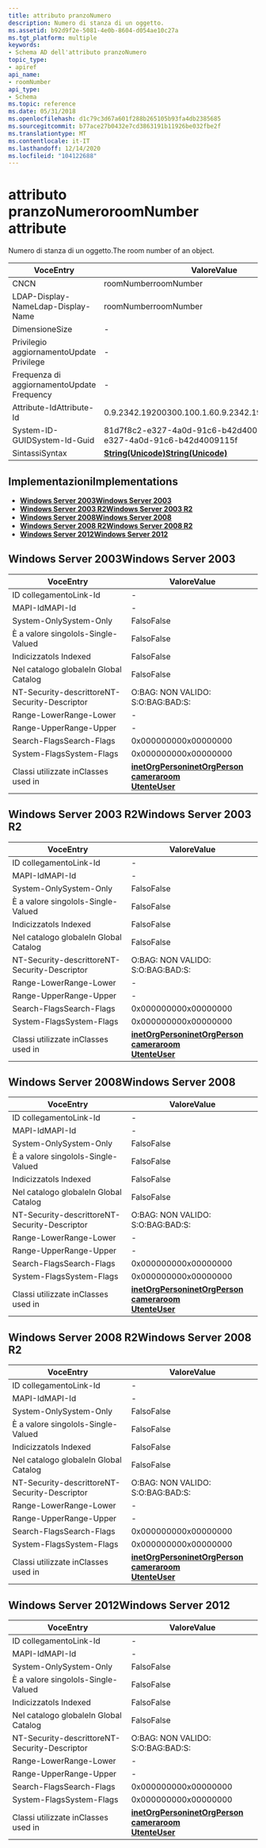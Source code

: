 ```yaml
---
title: attributo pranzoNumero
description: Numero di stanza di un oggetto.
ms.assetid: b92d9f2e-5081-4e0b-8604-d054ae10c27a
ms.tgt_platform: multiple
keywords:
- Schema AD dell'attributo pranzoNumero
topic_type:
- apiref
api_name:
- roomNumber
api_type:
- Schema
ms.topic: reference
ms.date: 05/31/2018
ms.openlocfilehash: d1c79c3d67a601f288b265105b93fa4db2385685
ms.sourcegitcommit: b77ace27b0432e7cd3863191b11926be032fbe2f
ms.translationtype: MT
ms.contentlocale: it-IT
ms.lasthandoff: 12/14/2020
ms.locfileid: "104122688"
---
```

# <a name="roomnumber-attribute"></a><span data-ttu-id="f44a5-104">attributo pranzoNumero</span><span class="sxs-lookup"><span data-stu-id="f44a5-104">roomNumber attribute</span></span>

<span data-ttu-id="f44a5-105">Numero di stanza di un oggetto.</span><span class="sxs-lookup"><span data-stu-id="f44a5-105">The room number of an object.</span></span>



| <span data-ttu-id="f44a5-106">Voce</span><span class="sxs-lookup"><span data-stu-id="f44a5-106">Entry</span></span> | <span data-ttu-id="f44a5-107">Valore</span><span class="sxs-lookup"><span data-stu-id="f44a5-107">Value</span></span> |
|-------------------|---------------------------------------------|
| <span data-ttu-id="f44a5-108">CN</span><span class="sxs-lookup"><span data-stu-id="f44a5-108">CN</span></span>                | <span data-ttu-id="f44a5-109">roomNumber</span><span class="sxs-lookup"><span data-stu-id="f44a5-109">roomNumber</span></span>                                  |
| <span data-ttu-id="f44a5-110">LDAP-Display-Name</span><span class="sxs-lookup"><span data-stu-id="f44a5-110">Ldap-Display-Name</span></span> | <span data-ttu-id="f44a5-111">roomNumber</span><span class="sxs-lookup"><span data-stu-id="f44a5-111">roomNumber</span></span>                                  |
| <span data-ttu-id="f44a5-112">Dimensione</span><span class="sxs-lookup"><span data-stu-id="f44a5-112">Size</span></span>              | \-                                          |
| <span data-ttu-id="f44a5-113">Privilegio aggiornamento</span><span class="sxs-lookup"><span data-stu-id="f44a5-113">Update Privilege</span></span>  | \-                                          |
| <span data-ttu-id="f44a5-114">Frequenza di aggiornamento</span><span class="sxs-lookup"><span data-stu-id="f44a5-114">Update Frequency</span></span>  | \-                                          |
| <span data-ttu-id="f44a5-115">Attribute-Id</span><span class="sxs-lookup"><span data-stu-id="f44a5-115">Attribute-Id</span></span>      | <span data-ttu-id="f44a5-116">0.9.2342.19200300.100.1.6</span><span class="sxs-lookup"><span data-stu-id="f44a5-116">0.9.2342.19200300.100.1.6</span></span>                   |
| <span data-ttu-id="f44a5-117">System-ID-GUID</span><span class="sxs-lookup"><span data-stu-id="f44a5-117">System-Id-Guid</span></span>    | <span data-ttu-id="f44a5-118">81d7f8c2-e327-4a0d-91c6-b42d4009115f</span><span class="sxs-lookup"><span data-stu-id="f44a5-118">81d7f8c2-e327-4a0d-91c6-b42d4009115f</span></span>        |
| <span data-ttu-id="f44a5-119">Sintassi</span><span class="sxs-lookup"><span data-stu-id="f44a5-119">Syntax</span></span>            | [<span data-ttu-id="f44a5-120">**String(Unicode)**</span><span class="sxs-lookup"><span data-stu-id="f44a5-120">**String(Unicode)**</span></span>](s-string-unicode.md) |



## <a name="implementations"></a><span data-ttu-id="f44a5-121">Implementazioni</span><span class="sxs-lookup"><span data-stu-id="f44a5-121">Implementations</span></span>

-   [<span data-ttu-id="f44a5-122">**Windows Server 2003**</span><span class="sxs-lookup"><span data-stu-id="f44a5-122">**Windows Server 2003**</span></span>](#windows-server-2003)
-   [<span data-ttu-id="f44a5-123">**Windows Server 2003 R2**</span><span class="sxs-lookup"><span data-stu-id="f44a5-123">**Windows Server 2003 R2**</span></span>](#windows-server-2003-r2)
-   [<span data-ttu-id="f44a5-124">**Windows Server 2008**</span><span class="sxs-lookup"><span data-stu-id="f44a5-124">**Windows Server 2008**</span></span>](#windows-server-2008)
-   [<span data-ttu-id="f44a5-125">**Windows Server 2008 R2**</span><span class="sxs-lookup"><span data-stu-id="f44a5-125">**Windows Server 2008 R2**</span></span>](#windows-server-2008-r2)
-   [<span data-ttu-id="f44a5-126">**Windows Server 2012**</span><span class="sxs-lookup"><span data-stu-id="f44a5-126">**Windows Server 2012**</span></span>](#windows-server-2012)

## <a name="windows-server-2003"></a><span data-ttu-id="f44a5-127">Windows Server 2003</span><span class="sxs-lookup"><span data-stu-id="f44a5-127">Windows Server 2003</span></span>



| <span data-ttu-id="f44a5-128">Voce</span><span class="sxs-lookup"><span data-stu-id="f44a5-128">Entry</span></span> | <span data-ttu-id="f44a5-129">Valore</span><span class="sxs-lookup"><span data-stu-id="f44a5-129">Value</span></span> |
|------------------------|-------------------------------------------------------------------------------------------------------------------------|
| <span data-ttu-id="f44a5-130">ID collegamento</span><span class="sxs-lookup"><span data-stu-id="f44a5-130">Link-Id</span></span>                | \-                                                                                                                      |
| <span data-ttu-id="f44a5-131">MAPI-Id</span><span class="sxs-lookup"><span data-stu-id="f44a5-131">MAPI-Id</span></span>                | \-                                                                                                                      |
| <span data-ttu-id="f44a5-132">System-Only</span><span class="sxs-lookup"><span data-stu-id="f44a5-132">System-Only</span></span>            | <span data-ttu-id="f44a5-133">Falso</span><span class="sxs-lookup"><span data-stu-id="f44a5-133">False</span></span>                                                                                                                   |
| <span data-ttu-id="f44a5-134">È a valore singolo</span><span class="sxs-lookup"><span data-stu-id="f44a5-134">Is-Single-Valued</span></span>       | <span data-ttu-id="f44a5-135">Falso</span><span class="sxs-lookup"><span data-stu-id="f44a5-135">False</span></span>                                                                                                                   |
| <span data-ttu-id="f44a5-136">Indicizzato</span><span class="sxs-lookup"><span data-stu-id="f44a5-136">Is Indexed</span></span>             | <span data-ttu-id="f44a5-137">Falso</span><span class="sxs-lookup"><span data-stu-id="f44a5-137">False</span></span>                                                                                                                   |
| <span data-ttu-id="f44a5-138">Nel catalogo globale</span><span class="sxs-lookup"><span data-stu-id="f44a5-138">In Global Catalog</span></span>      | <span data-ttu-id="f44a5-139">Falso</span><span class="sxs-lookup"><span data-stu-id="f44a5-139">False</span></span>                                                                                                                   |
| <span data-ttu-id="f44a5-140">NT-Security-descrittore</span><span class="sxs-lookup"><span data-stu-id="f44a5-140">NT-Security-Descriptor</span></span> | <span data-ttu-id="f44a5-141">O:BAG: NON VALIDO: S:</span><span class="sxs-lookup"><span data-stu-id="f44a5-141">O:BAG:BAD:S:</span></span>                                                                                                            |
| <span data-ttu-id="f44a5-142">Range-Lower</span><span class="sxs-lookup"><span data-stu-id="f44a5-142">Range-Lower</span></span>            | \-                                                                                                                      |
| <span data-ttu-id="f44a5-143">Range-Upper</span><span class="sxs-lookup"><span data-stu-id="f44a5-143">Range-Upper</span></span>            | \-                                                                                                                      |
| <span data-ttu-id="f44a5-144">Search-Flags</span><span class="sxs-lookup"><span data-stu-id="f44a5-144">Search-Flags</span></span>           | <span data-ttu-id="f44a5-145">0x00000000</span><span class="sxs-lookup"><span data-stu-id="f44a5-145">0x00000000</span></span>                                                                                                              |
| <span data-ttu-id="f44a5-146">System-Flags</span><span class="sxs-lookup"><span data-stu-id="f44a5-146">System-Flags</span></span>           | <span data-ttu-id="f44a5-147">0x00000000</span><span class="sxs-lookup"><span data-stu-id="f44a5-147">0x00000000</span></span>                                                                                                              |
| <span data-ttu-id="f44a5-148">Classi utilizzate in</span><span class="sxs-lookup"><span data-stu-id="f44a5-148">Classes used in</span></span>        | [<span data-ttu-id="f44a5-149">**inetOrgPerson**</span><span class="sxs-lookup"><span data-stu-id="f44a5-149">**inetOrgPerson**</span></span>](c-inetorgperson.md)<br/> [<span data-ttu-id="f44a5-150">**camera**</span><span class="sxs-lookup"><span data-stu-id="f44a5-150">**room**</span></span>](c-room.md)<br/> [<span data-ttu-id="f44a5-151">**Utente**</span><span class="sxs-lookup"><span data-stu-id="f44a5-151">**User**</span></span>](c-user.md)<br/> |



## <a name="windows-server-2003-r2"></a><span data-ttu-id="f44a5-152">Windows Server 2003 R2</span><span class="sxs-lookup"><span data-stu-id="f44a5-152">Windows Server 2003 R2</span></span>



| <span data-ttu-id="f44a5-153">Voce</span><span class="sxs-lookup"><span data-stu-id="f44a5-153">Entry</span></span> | <span data-ttu-id="f44a5-154">Valore</span><span class="sxs-lookup"><span data-stu-id="f44a5-154">Value</span></span> |
|------------------------|-------------------------------------------------------------------------------------------------------------------------|
| <span data-ttu-id="f44a5-155">ID collegamento</span><span class="sxs-lookup"><span data-stu-id="f44a5-155">Link-Id</span></span>                | \-                                                                                                                      |
| <span data-ttu-id="f44a5-156">MAPI-Id</span><span class="sxs-lookup"><span data-stu-id="f44a5-156">MAPI-Id</span></span>                | \-                                                                                                                      |
| <span data-ttu-id="f44a5-157">System-Only</span><span class="sxs-lookup"><span data-stu-id="f44a5-157">System-Only</span></span>            | <span data-ttu-id="f44a5-158">Falso</span><span class="sxs-lookup"><span data-stu-id="f44a5-158">False</span></span>                                                                                                                   |
| <span data-ttu-id="f44a5-159">È a valore singolo</span><span class="sxs-lookup"><span data-stu-id="f44a5-159">Is-Single-Valued</span></span>       | <span data-ttu-id="f44a5-160">Falso</span><span class="sxs-lookup"><span data-stu-id="f44a5-160">False</span></span>                                                                                                                   |
| <span data-ttu-id="f44a5-161">Indicizzato</span><span class="sxs-lookup"><span data-stu-id="f44a5-161">Is Indexed</span></span>             | <span data-ttu-id="f44a5-162">Falso</span><span class="sxs-lookup"><span data-stu-id="f44a5-162">False</span></span>                                                                                                                   |
| <span data-ttu-id="f44a5-163">Nel catalogo globale</span><span class="sxs-lookup"><span data-stu-id="f44a5-163">In Global Catalog</span></span>      | <span data-ttu-id="f44a5-164">Falso</span><span class="sxs-lookup"><span data-stu-id="f44a5-164">False</span></span>                                                                                                                   |
| <span data-ttu-id="f44a5-165">NT-Security-descrittore</span><span class="sxs-lookup"><span data-stu-id="f44a5-165">NT-Security-Descriptor</span></span> | <span data-ttu-id="f44a5-166">O:BAG: NON VALIDO: S:</span><span class="sxs-lookup"><span data-stu-id="f44a5-166">O:BAG:BAD:S:</span></span>                                                                                                            |
| <span data-ttu-id="f44a5-167">Range-Lower</span><span class="sxs-lookup"><span data-stu-id="f44a5-167">Range-Lower</span></span>            | \-                                                                                                                      |
| <span data-ttu-id="f44a5-168">Range-Upper</span><span class="sxs-lookup"><span data-stu-id="f44a5-168">Range-Upper</span></span>            | \-                                                                                                                      |
| <span data-ttu-id="f44a5-169">Search-Flags</span><span class="sxs-lookup"><span data-stu-id="f44a5-169">Search-Flags</span></span>           | <span data-ttu-id="f44a5-170">0x00000000</span><span class="sxs-lookup"><span data-stu-id="f44a5-170">0x00000000</span></span>                                                                                                              |
| <span data-ttu-id="f44a5-171">System-Flags</span><span class="sxs-lookup"><span data-stu-id="f44a5-171">System-Flags</span></span>           | <span data-ttu-id="f44a5-172">0x00000000</span><span class="sxs-lookup"><span data-stu-id="f44a5-172">0x00000000</span></span>                                                                                                              |
| <span data-ttu-id="f44a5-173">Classi utilizzate in</span><span class="sxs-lookup"><span data-stu-id="f44a5-173">Classes used in</span></span>        | [<span data-ttu-id="f44a5-174">**inetOrgPerson**</span><span class="sxs-lookup"><span data-stu-id="f44a5-174">**inetOrgPerson**</span></span>](c-inetorgperson.md)<br/> [<span data-ttu-id="f44a5-175">**camera**</span><span class="sxs-lookup"><span data-stu-id="f44a5-175">**room**</span></span>](c-room.md)<br/> [<span data-ttu-id="f44a5-176">**Utente**</span><span class="sxs-lookup"><span data-stu-id="f44a5-176">**User**</span></span>](c-user.md)<br/> |



## <a name="windows-server-2008"></a><span data-ttu-id="f44a5-177">Windows Server 2008</span><span class="sxs-lookup"><span data-stu-id="f44a5-177">Windows Server 2008</span></span>



| <span data-ttu-id="f44a5-178">Voce</span><span class="sxs-lookup"><span data-stu-id="f44a5-178">Entry</span></span> | <span data-ttu-id="f44a5-179">Valore</span><span class="sxs-lookup"><span data-stu-id="f44a5-179">Value</span></span> |
|------------------------|-------------------------------------------------------------------------------------------------------------------------|
| <span data-ttu-id="f44a5-180">ID collegamento</span><span class="sxs-lookup"><span data-stu-id="f44a5-180">Link-Id</span></span>                | \-                                                                                                                      |
| <span data-ttu-id="f44a5-181">MAPI-Id</span><span class="sxs-lookup"><span data-stu-id="f44a5-181">MAPI-Id</span></span>                | \-                                                                                                                      |
| <span data-ttu-id="f44a5-182">System-Only</span><span class="sxs-lookup"><span data-stu-id="f44a5-182">System-Only</span></span>            | <span data-ttu-id="f44a5-183">Falso</span><span class="sxs-lookup"><span data-stu-id="f44a5-183">False</span></span>                                                                                                                   |
| <span data-ttu-id="f44a5-184">È a valore singolo</span><span class="sxs-lookup"><span data-stu-id="f44a5-184">Is-Single-Valued</span></span>       | <span data-ttu-id="f44a5-185">Falso</span><span class="sxs-lookup"><span data-stu-id="f44a5-185">False</span></span>                                                                                                                   |
| <span data-ttu-id="f44a5-186">Indicizzato</span><span class="sxs-lookup"><span data-stu-id="f44a5-186">Is Indexed</span></span>             | <span data-ttu-id="f44a5-187">Falso</span><span class="sxs-lookup"><span data-stu-id="f44a5-187">False</span></span>                                                                                                                   |
| <span data-ttu-id="f44a5-188">Nel catalogo globale</span><span class="sxs-lookup"><span data-stu-id="f44a5-188">In Global Catalog</span></span>      | <span data-ttu-id="f44a5-189">Falso</span><span class="sxs-lookup"><span data-stu-id="f44a5-189">False</span></span>                                                                                                                   |
| <span data-ttu-id="f44a5-190">NT-Security-descrittore</span><span class="sxs-lookup"><span data-stu-id="f44a5-190">NT-Security-Descriptor</span></span> | <span data-ttu-id="f44a5-191">O:BAG: NON VALIDO: S:</span><span class="sxs-lookup"><span data-stu-id="f44a5-191">O:BAG:BAD:S:</span></span>                                                                                                            |
| <span data-ttu-id="f44a5-192">Range-Lower</span><span class="sxs-lookup"><span data-stu-id="f44a5-192">Range-Lower</span></span>            | \-                                                                                                                      |
| <span data-ttu-id="f44a5-193">Range-Upper</span><span class="sxs-lookup"><span data-stu-id="f44a5-193">Range-Upper</span></span>            | \-                                                                                                                      |
| <span data-ttu-id="f44a5-194">Search-Flags</span><span class="sxs-lookup"><span data-stu-id="f44a5-194">Search-Flags</span></span>           | <span data-ttu-id="f44a5-195">0x00000000</span><span class="sxs-lookup"><span data-stu-id="f44a5-195">0x00000000</span></span>                                                                                                              |
| <span data-ttu-id="f44a5-196">System-Flags</span><span class="sxs-lookup"><span data-stu-id="f44a5-196">System-Flags</span></span>           | <span data-ttu-id="f44a5-197">0x00000000</span><span class="sxs-lookup"><span data-stu-id="f44a5-197">0x00000000</span></span>                                                                                                              |
| <span data-ttu-id="f44a5-198">Classi utilizzate in</span><span class="sxs-lookup"><span data-stu-id="f44a5-198">Classes used in</span></span>        | [<span data-ttu-id="f44a5-199">**inetOrgPerson**</span><span class="sxs-lookup"><span data-stu-id="f44a5-199">**inetOrgPerson**</span></span>](c-inetorgperson.md)<br/> [<span data-ttu-id="f44a5-200">**camera**</span><span class="sxs-lookup"><span data-stu-id="f44a5-200">**room**</span></span>](c-room.md)<br/> [<span data-ttu-id="f44a5-201">**Utente**</span><span class="sxs-lookup"><span data-stu-id="f44a5-201">**User**</span></span>](c-user.md)<br/> |



## <a name="windows-server-2008-r2"></a><span data-ttu-id="f44a5-202">Windows Server 2008 R2</span><span class="sxs-lookup"><span data-stu-id="f44a5-202">Windows Server 2008 R2</span></span>



| <span data-ttu-id="f44a5-203">Voce</span><span class="sxs-lookup"><span data-stu-id="f44a5-203">Entry</span></span> | <span data-ttu-id="f44a5-204">Valore</span><span class="sxs-lookup"><span data-stu-id="f44a5-204">Value</span></span> |
|------------------------|-------------------------------------------------------------------------------------------------------------------------|
| <span data-ttu-id="f44a5-205">ID collegamento</span><span class="sxs-lookup"><span data-stu-id="f44a5-205">Link-Id</span></span>                | \-                                                                                                                      |
| <span data-ttu-id="f44a5-206">MAPI-Id</span><span class="sxs-lookup"><span data-stu-id="f44a5-206">MAPI-Id</span></span>                | \-                                                                                                                      |
| <span data-ttu-id="f44a5-207">System-Only</span><span class="sxs-lookup"><span data-stu-id="f44a5-207">System-Only</span></span>            | <span data-ttu-id="f44a5-208">Falso</span><span class="sxs-lookup"><span data-stu-id="f44a5-208">False</span></span>                                                                                                                   |
| <span data-ttu-id="f44a5-209">È a valore singolo</span><span class="sxs-lookup"><span data-stu-id="f44a5-209">Is-Single-Valued</span></span>       | <span data-ttu-id="f44a5-210">Falso</span><span class="sxs-lookup"><span data-stu-id="f44a5-210">False</span></span>                                                                                                                   |
| <span data-ttu-id="f44a5-211">Indicizzato</span><span class="sxs-lookup"><span data-stu-id="f44a5-211">Is Indexed</span></span>             | <span data-ttu-id="f44a5-212">Falso</span><span class="sxs-lookup"><span data-stu-id="f44a5-212">False</span></span>                                                                                                                   |
| <span data-ttu-id="f44a5-213">Nel catalogo globale</span><span class="sxs-lookup"><span data-stu-id="f44a5-213">In Global Catalog</span></span>      | <span data-ttu-id="f44a5-214">Falso</span><span class="sxs-lookup"><span data-stu-id="f44a5-214">False</span></span>                                                                                                                   |
| <span data-ttu-id="f44a5-215">NT-Security-descrittore</span><span class="sxs-lookup"><span data-stu-id="f44a5-215">NT-Security-Descriptor</span></span> | <span data-ttu-id="f44a5-216">O:BAG: NON VALIDO: S:</span><span class="sxs-lookup"><span data-stu-id="f44a5-216">O:BAG:BAD:S:</span></span>                                                                                                            |
| <span data-ttu-id="f44a5-217">Range-Lower</span><span class="sxs-lookup"><span data-stu-id="f44a5-217">Range-Lower</span></span>            | \-                                                                                                                      |
| <span data-ttu-id="f44a5-218">Range-Upper</span><span class="sxs-lookup"><span data-stu-id="f44a5-218">Range-Upper</span></span>            | \-                                                                                                                      |
| <span data-ttu-id="f44a5-219">Search-Flags</span><span class="sxs-lookup"><span data-stu-id="f44a5-219">Search-Flags</span></span>           | <span data-ttu-id="f44a5-220">0x00000000</span><span class="sxs-lookup"><span data-stu-id="f44a5-220">0x00000000</span></span>                                                                                                              |
| <span data-ttu-id="f44a5-221">System-Flags</span><span class="sxs-lookup"><span data-stu-id="f44a5-221">System-Flags</span></span>           | <span data-ttu-id="f44a5-222">0x00000000</span><span class="sxs-lookup"><span data-stu-id="f44a5-222">0x00000000</span></span>                                                                                                              |
| <span data-ttu-id="f44a5-223">Classi utilizzate in</span><span class="sxs-lookup"><span data-stu-id="f44a5-223">Classes used in</span></span>        | [<span data-ttu-id="f44a5-224">**inetOrgPerson**</span><span class="sxs-lookup"><span data-stu-id="f44a5-224">**inetOrgPerson**</span></span>](c-inetorgperson.md)<br/> [<span data-ttu-id="f44a5-225">**camera**</span><span class="sxs-lookup"><span data-stu-id="f44a5-225">**room**</span></span>](c-room.md)<br/> [<span data-ttu-id="f44a5-226">**Utente**</span><span class="sxs-lookup"><span data-stu-id="f44a5-226">**User**</span></span>](c-user.md)<br/> |



## <a name="windows-server-2012"></a><span data-ttu-id="f44a5-227">Windows Server 2012</span><span class="sxs-lookup"><span data-stu-id="f44a5-227">Windows Server 2012</span></span>



| <span data-ttu-id="f44a5-228">Voce</span><span class="sxs-lookup"><span data-stu-id="f44a5-228">Entry</span></span> | <span data-ttu-id="f44a5-229">Valore</span><span class="sxs-lookup"><span data-stu-id="f44a5-229">Value</span></span> |
|------------------------|-------------------------------------------------------------------------------------------------------------------------|
| <span data-ttu-id="f44a5-230">ID collegamento</span><span class="sxs-lookup"><span data-stu-id="f44a5-230">Link-Id</span></span>                | \-                                                                                                                      |
| <span data-ttu-id="f44a5-231">MAPI-Id</span><span class="sxs-lookup"><span data-stu-id="f44a5-231">MAPI-Id</span></span>                | \-                                                                                                                      |
| <span data-ttu-id="f44a5-232">System-Only</span><span class="sxs-lookup"><span data-stu-id="f44a5-232">System-Only</span></span>            | <span data-ttu-id="f44a5-233">Falso</span><span class="sxs-lookup"><span data-stu-id="f44a5-233">False</span></span>                                                                                                                   |
| <span data-ttu-id="f44a5-234">È a valore singolo</span><span class="sxs-lookup"><span data-stu-id="f44a5-234">Is-Single-Valued</span></span>       | <span data-ttu-id="f44a5-235">Falso</span><span class="sxs-lookup"><span data-stu-id="f44a5-235">False</span></span>                                                                                                                   |
| <span data-ttu-id="f44a5-236">Indicizzato</span><span class="sxs-lookup"><span data-stu-id="f44a5-236">Is Indexed</span></span>             | <span data-ttu-id="f44a5-237">Falso</span><span class="sxs-lookup"><span data-stu-id="f44a5-237">False</span></span>                                                                                                                   |
| <span data-ttu-id="f44a5-238">Nel catalogo globale</span><span class="sxs-lookup"><span data-stu-id="f44a5-238">In Global Catalog</span></span>      | <span data-ttu-id="f44a5-239">Falso</span><span class="sxs-lookup"><span data-stu-id="f44a5-239">False</span></span>                                                                                                                   |
| <span data-ttu-id="f44a5-240">NT-Security-descrittore</span><span class="sxs-lookup"><span data-stu-id="f44a5-240">NT-Security-Descriptor</span></span> | <span data-ttu-id="f44a5-241">O:BAG: NON VALIDO: S:</span><span class="sxs-lookup"><span data-stu-id="f44a5-241">O:BAG:BAD:S:</span></span>                                                                                                            |
| <span data-ttu-id="f44a5-242">Range-Lower</span><span class="sxs-lookup"><span data-stu-id="f44a5-242">Range-Lower</span></span>            | \-                                                                                                                      |
| <span data-ttu-id="f44a5-243">Range-Upper</span><span class="sxs-lookup"><span data-stu-id="f44a5-243">Range-Upper</span></span>            | \-                                                                                                                      |
| <span data-ttu-id="f44a5-244">Search-Flags</span><span class="sxs-lookup"><span data-stu-id="f44a5-244">Search-Flags</span></span>           | <span data-ttu-id="f44a5-245">0x00000000</span><span class="sxs-lookup"><span data-stu-id="f44a5-245">0x00000000</span></span>                                                                                                              |
| <span data-ttu-id="f44a5-246">System-Flags</span><span class="sxs-lookup"><span data-stu-id="f44a5-246">System-Flags</span></span>           | <span data-ttu-id="f44a5-247">0x00000000</span><span class="sxs-lookup"><span data-stu-id="f44a5-247">0x00000000</span></span>                                                                                                              |
| <span data-ttu-id="f44a5-248">Classi utilizzate in</span><span class="sxs-lookup"><span data-stu-id="f44a5-248">Classes used in</span></span>        | [<span data-ttu-id="f44a5-249">**inetOrgPerson**</span><span class="sxs-lookup"><span data-stu-id="f44a5-249">**inetOrgPerson**</span></span>](c-inetorgperson.md)<br/> [<span data-ttu-id="f44a5-250">**camera**</span><span class="sxs-lookup"><span data-stu-id="f44a5-250">**room**</span></span>](c-room.md)<br/> [<span data-ttu-id="f44a5-251">**Utente**</span><span class="sxs-lookup"><span data-stu-id="f44a5-251">**User**</span></span>](c-user.md)<br/> |



 

 





